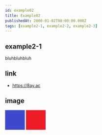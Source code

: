 ```yaml
---
id: example02
title: Example02
publishedAt: 2000-01-02T00:00:00.000Z
tags: [example2-1, example2-2, example2-3]
---
```


## example2-1

bluhbluhbluh

## link

- <https://8ay.ac>

## image

![blue](img/example02/blue02.png)
![red](img/example02/red02.png)
